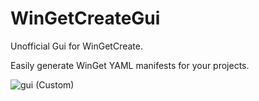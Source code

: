 # WinGetCreateGui
Unofficial Gui for WinGetCreate.

Easily generate WinGet YAML manifests for your projects.


![gui (Custom)](https://github.com/7gxycn08/WinGetCreateGui/assets/121936658/7202a972-49cb-4300-95a4-e890ef298c5c)
